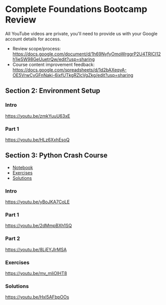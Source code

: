 # Complete Foundations Bootcamp Review

All YouTube videos are private, you'll need to provide us with your Google account details for access.

* Review scope/process: https://docs.google.com/document/d/1h69NyfyOmoWrggrP2U4TRlCI12h1ieSW98GeUuetrQw/edit?usp=sharing
* Course content improvement feedback: https://docs.google.com/spreadsheets/d/1d2bAXeqyA-OE5VrwCyGFnNakj-6ixfUTkgRZlcVgZkg/edit?usp=sharing

## Section 2: Environment Setup

### Intro

https://youtu.be/zmkYuuU63xE

### Part 1

https://youtu.be/HLz6XxhEsoQ

## Section 3: Python Crash Course

* [Notebook](content/section-3-python-crash-course/notebook.ipynb)
* [Exercises](content/section-3-python-crash-course/exercises.ipynb)
* [Solutions](content/section-3-python-crash-course/solutions.ipynb)

### Intro

https://youtu.be/yBoJKA7CoLE

### Part 1

https://youtu.be/2dMmpBXh1SQ

### Part 2

https://youtu.be/8LjEYJIrMSA

### Exercises

https://youtu.be/mv_mliOlHT8

### Solutions

https://youtu.be/Hxl5AFbpOOs
